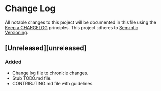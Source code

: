 # Change Log
All notable changes to this project will be documented in this file using the [Keep a CHANGELOG](http://keepachangelog.com/) principles.
This project adheres to [Semantic Versioning](http://semver.org/).

## [Unreleased][unreleased]
### Added
- Change log file to chronicle changes.
- Stub TODO.md file.
- CONTRIBUTING.md file with guidelines.
